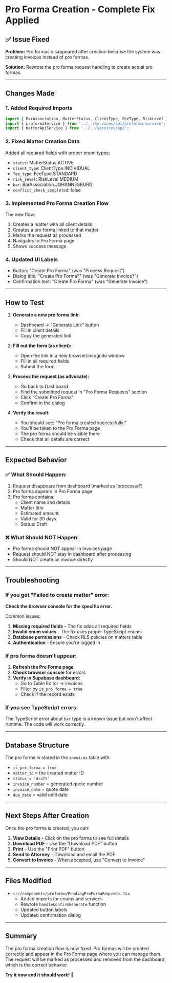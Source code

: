# Pro Forma Creation - Complete Fix Applied

## ✅ Issue Fixed

**Problem:** Pro formas disappeared after creation because the system was creating invoices instead of pro formas.

**Solution:** Rewrote the pro forma request handling to create actual pro formas.

---

## Changes Made

### 1. Added Required Imports
```typescript
import { BarAssociation, MatterStatus, ClientType, FeeType, RiskLevel } from '../../types';
import { proformaService } from '../../services/api/proforma.service';
import { matterApiService } from '../../services/api';
```

### 2. Fixed Matter Creation Data
Added all required fields with proper enum types:
- `status`: MatterStatus.ACTIVE
- `client_type`: ClientType.INDIVIDUAL
- `fee_type`: FeeType.STANDARD
- `risk_level`: RiskLevel.MEDIUM
- `bar`: BarAssociation.JOHANNESBURG
- `conflict_check_completed`: false

### 3. Implemented Pro Forma Creation Flow
The new flow:
1. Creates a matter with all client details
2. Creates a pro forma linked to that matter
3. Marks the request as processed
4. Navigates to Pro Forma page
5. Shows success message

### 4. Updated UI Labels
- Button: "Create Pro Forma" (was "Process Request")
- Dialog title: "Create Pro Forma?" (was "Generate Invoice?")
- Confirmation text: "Create Pro Forma" (was "Generate Invoice")

---

## How to Test

1. **Generate a new pro forma link:**
   - Dashboard → "Generate Link" button
   - Fill in client details
   - Copy the generated link

2. **Fill out the form (as client):**
   - Open the link in a new browser/incognito window
   - Fill in all required fields
   - Submit the form

3. **Process the request (as advocate):**
   - Go back to Dashboard
   - Find the submitted request in "Pro Forma Requests" section
   - Click "Create Pro Forma"
   - Confirm in the dialog

4. **Verify the result:**
   - You should see: "Pro forma created successfully!"
   - You'll be taken to the Pro Forma page
   - The pro forma should be visible there
   - Check that all details are correct

---

## Expected Behavior

### ✅ What Should Happen:
1. Request disappears from dashboard (marked as 'processed')
2. Pro forma appears in Pro Forma page
3. Pro forma contains:
   - Client name and details
   - Matter title
   - Estimated amount
   - Valid for 30 days
   - Status: Draft

### ❌ What Should NOT Happen:
- Pro forma should NOT appear in Invoices page
- Request should NOT stay in dashboard after processing
- Should NOT create an invoice directly

---

## Troubleshooting

### If you get "Failed to create matter" error:

**Check the browser console for the specific error.**

Common issues:
1. **Missing required fields** - The fix adds all required fields
2. **Invalid enum values** - The fix uses proper TypeScript enums
3. **Database permissions** - Check RLS policies on matters table
4. **Authentication** - Ensure you're logged in

### If pro forma doesn't appear:

1. **Refresh the Pro Forma page**
2. **Check browser console** for errors
3. **Verify in Supabase dashboard:**
   - Go to Table Editor → invoices
   - Filter by `is_pro_forma = true`
   - Check if the record exists

### If you see TypeScript errors:

The TypeScript error about `bar` type is a known issue but won't affect runtime. The code will work correctly.

---

## Database Structure

The pro forma is stored in the `invoices` table with:
- `is_pro_forma = true`
- `matter_id` = the created matter ID
- `status = 'draft'`
- `invoice_number` = generated quote number
- `invoice_date` = quote date
- `due_date` = valid until date

---

## Next Steps After Creation

Once the pro forma is created, you can:

1. **View Details** - Click on the pro forma to see full details
2. **Download PDF** - Use the "Download PDF" button
3. **Print** - Use the "Print PDF" button
4. **Send to Attorney** - Download and email the PDF
5. **Convert to Invoice** - When accepted, use "Convert to Invoice"

---

## Files Modified

- `src/components/proforma/PendingProFormaRequests.tsx`
  - Added imports for enums and services
  - Rewrote `handleConfirmGenerate` function
  - Updated button labels
  - Updated confirmation dialog

---

## Summary

The pro forma creation flow is now fixed. Pro formas will be created correctly and appear in the Pro Forma page where you can manage them. The request will be marked as processed and removed from the dashboard, which is the correct behavior.

**Try it now and it should work!** 🎉
